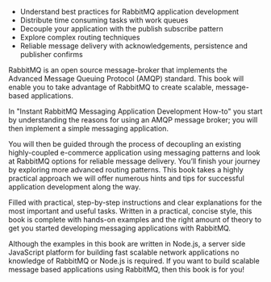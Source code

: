 - Understand best practices for RabbitMQ application development
- Distribute time consuming tasks with work queues
- Decouple your application with the publish subscribe pattern
- Explore complex routing techniques
- Reliable message delivery with acknowledgements, persistence and publisher confirms



RabbitMQ is an open source message-broker that implements the Advanced Message Queuing Protocol (AMQP) standard.  This book will enable you to take advantage of RabbitMQ to create scalable, message-based applications.

In "Instant RabbitMQ Messaging Application Development How-to" you start by understanding the reasons for using an AMQP message broker; you will then implement a simple messaging application.

You will then be guided through the process of decoupling an existing highly-coupled e-commerce application using messaging patterns and look at RabbitMQ options for reliable message delivery. You’ll finish your journey by exploring more advanced routing patterns. This book takes a highly practical approach we will offer numerous hints and tips for successful application development along the way.

Filled with practical, step-by-step instructions and clear explanations for the most important and useful tasks. Written in a practical, concise style, this book is complete with hands-on examples and the right amount of theory to get you started developing messaging applications with RabbitMQ.

Although the examples in this book are written in Node.js, a server side JavaScript platform for building fast scalable network applications no knowledge of RabbitMQ or Node.js is required. If you want to build scalable message based applications using RabbitMQ, then this book is for you!
